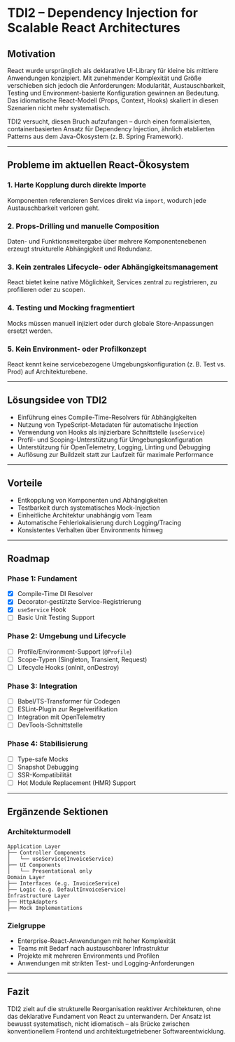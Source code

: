 
# TDI2 – Dependency Injection for Scalable React Architectures

## Motivation

React wurde ursprünglich als deklarative UI-Library für kleine bis mittlere Anwendungen konzipiert. Mit zunehmender Komplexität und Größe verschieben sich jedoch die Anforderungen: Modularität, Austauschbarkeit, Testing und Environment-basierte Konfiguration gewinnen an Bedeutung. Das idiomatische React-Modell (Props, Context, Hooks) skaliert in diesen Szenarien nicht mehr systematisch.

TDI2 versucht, diesen Bruch aufzufangen – durch einen formalisierten, containerbasierten Ansatz für Dependency Injection, ähnlich etablierten Patterns aus dem Java-Ökosystem (z. B. Spring Framework).

---

## Probleme im aktuellen React-Ökosystem

### 1. Harte Kopplung durch direkte Importe
Komponenten referenzieren Services direkt via `import`, wodurch jede Austauschbarkeit verloren geht.

### 2. Props-Drilling und manuelle Composition
Daten- und Funktionsweitergabe über mehrere Komponentenebenen erzeugt strukturelle Abhängigkeit und Redundanz.

### 3. Kein zentrales Lifecycle- oder Abhängigkeitsmanagement
React bietet keine native Möglichkeit, Services zentral zu registrieren, zu profilieren oder zu scopen.

### 4. Testing und Mocking fragmentiert
Mocks müssen manuell injiziert oder durch globale Store-Anpassungen ersetzt werden.

### 5. Kein Environment- oder Profilkonzept
React kennt keine servicebezogene Umgebungskonfiguration (z. B. Test vs. Prod) auf Architekturebene.

---

## Lösungsidee von TDI2

- Einführung eines Compile-Time-Resolvers für Abhängigkeiten
- Nutzung von TypeScript-Metadaten für automatische Injection
- Verwendung von Hooks als injizierbare Schnittstelle (`useService`)
- Profil- und Scoping-Unterstützung für Umgebungskonfiguration
- Unterstützung für OpenTelemetry, Logging, Linting und Debugging
- Auflösung zur Buildzeit statt zur Laufzeit für maximale Performance

---

## Vorteile

- Entkopplung von Komponenten und Abhängigkeiten
- Testbarkeit durch systematisches Mock-Injection
- Einheitliche Architektur unabhängig vom Team
- Automatische Fehlerlokalisierung durch Logging/Tracing
- Konsistentes Verhalten über Environments hinweg

---

## Roadmap

### Phase 1: Fundament
- [x] Compile-Time DI Resolver
- [x] Decorator-gestützte Service-Registrierung
- [x] `useService` Hook
- [ ] Basic Unit Testing Support

### Phase 2: Umgebung und Lifecycle
- [ ] Profile/Environment-Support (`@Profile`)
- [ ] Scope-Typen (Singleton, Transient, Request)
- [ ] Lifecycle Hooks (onInit, onDestroy)

### Phase 3: Integration
- [ ] Babel/TS-Transformer für Codegen
- [ ] ESLint-Plugin zur Regelverifikation
- [ ] Integration mit OpenTelemetry
- [ ] DevTools-Schnittstelle

### Phase 4: Stabilisierung
- [ ] Type-safe Mocks
- [ ] Snapshot Debugging
- [ ] SSR-Kompatibilität
- [ ] Hot Module Replacement (HMR) Support

---

## Ergänzende Sektionen

### Architekturmodell

```plaintext
Application Layer
├── Controller Components
│   └── useService(InvoiceService)
├── UI Components
│   └── Presentational only
Domain Layer
├── Interfaces (e.g. InvoiceService)
├── Logic (e.g. DefaultInvoiceService)
Infrastructure Layer
├── HttpAdapters
├── Mock Implementations
```

### Zielgruppe

- Enterprise-React-Anwendungen mit hoher Komplexität
- Teams mit Bedarf nach austauschbarer Infrastruktur
- Projekte mit mehreren Environments und Profilen
- Anwendungen mit strikten Test- und Logging-Anforderungen

---

## Fazit

TDI2 zielt auf die strukturelle Reorganisation reaktiver Architekturen, ohne das deklarative Fundament von React zu unterwandern. Der Ansatz ist bewusst systematisch, nicht idiomatisch – als Brücke zwischen konventionellem Frontend und architekturgetriebener Softwareentwicklung.
